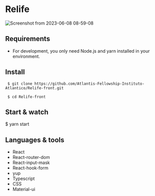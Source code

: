 # Relife
![Screenshot from 2023-06-08 08-59-08](https://github.com/kasilianaoliveira/relife/assets/53350886/c0c8eb8a-2776-47dc-81c0-38202a56c327)

## Requirements
* For development, you only need Node.js and yarn installed in your environment.

## Install

 	 $ git clone https://github.com/Atlantis-Fellowship-Instituto-Atlantico/Relife-front.git

 	 $ cd Relife-front


## Start & watch

  $ yarn start

## Languages & tools
* React
* React-router-dom
* React-input-mask
* React-hook-form
* yup
* Typescript
* CSS
* Material-ui




